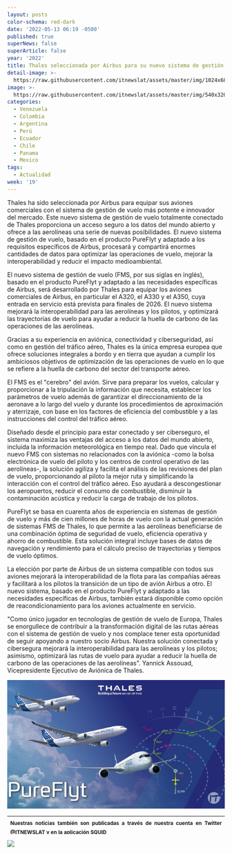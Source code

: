 ```yaml
---
layout: posts
color-schema: red-dark
date: '2022-05-13 06:19 -0500'
published: true
superNews: false
superArticle: false
year: '2022'
title: Thales seleccionada por Airbus para su nuevo sistema de gestión de vuelo
detail-image: >-
  https://raw.githubusercontent.com/itnewslat/assets/master/img/1024x680/pureflyt-thales-g.jpg
image: >-
  https://raw.githubusercontent.com/itnewslat/assets/master/img/540x320/pureflyt-thales-p.jpg
categories:
  - Venezuela
  - Colombia
  - Argentina
  - Perú
  - Ecuador
  - Chile
  - Panama
  - Mexico
tags:
  - Actualidad
week: '19'
---
```

Thales ha sido seleccionada por Airbus para equipar sus aviones comerciales con el sistema de gestión de vuelo más potente e innovador del mercado.
Este nuevo sistema de gestión de vuelo totalmente conectado de Thales proporciona un acceso seguro a los datos del mundo abierto y ofrece a las aerolíneas una serie de nuevas posibilidades.
El nuevo sistema de gestión de vuelo, basado en el producto PureFlyt y adaptado a los requisitos específicos de Airbus, procesará y compartirá enormes cantidades de datos para optimizar las operaciones de vuelo, mejorar la interoperabilidad y reducir el impacto medioambiental.

El nuevo sistema de gestión de vuelo (FMS, por sus siglas en inglés), basado en el producto PureFlyt y adaptado a las necesidades específicas de Airbus, será desarrollado por Thales para equipar los aviones comerciales de Airbus, en particular el A320, el A330 y el A350, cuya entrada en servicio está prevista para finales de 2026. El nuevo sistema mejorará la interoperabilidad para las aerolíneas y los pilotos, y optimizará las trayectorias de vuelo para ayudar a reducir la huella de carbono de las operaciones de las aerolíneas.

Gracias a su experiencia en aviónica, conectividad y ciberseguridad, así como en gestión del tráfico aéreo, Thales es la única empresa europea que ofrece soluciones integrales a bordo y en tierra que ayudan a cumplir los ambiciosos objetivos de optimización de las operaciones de vuelo en lo que se refiere a la huella de carbono del sector del transporte aéreo.

El FMS es el "cerebro" del avión. Sirve para preparar los vuelos, calcular y proporcionar a la tripulación la información que necesita, establecer los parámetros de vuelo además de garantizar el direccionamiento de la aeronave a lo largo del vuelo y durante los procedimientos de aproximación y aterrizaje, con base en los factores de eficiencia del combustible y a las instrucciones del control del tráfico aéreo. 

Diseñado desde el principio para estar conectado y ser ciberseguro, el sistema maximiza las ventajas del acceso a los datos del mundo abierto, incluida la información meteorológica en tiempo real. Dado que vincula el nuevo FMS con sistemas no relacionados con la aviónica -como la bolsa electrónica de vuelo del piloto y los centros de control operativo de las aerolíneas-, la solución agiliza y facilita el análisis de las revisiones del plan de vuelo, proporcionando al piloto la mejor ruta y simplificando la interacción con el control del tráfico aéreo. Eso ayudará a descongestionar los aeropuertos, reducir el consumo de combustible, disminuir la contaminación acústica y reducir la carga de trabajo de los pilotos.

PureFlyt se basa en cuarenta años de experiencia en sistemas de gestión de vuelo y más de cien millones de horas de vuelo con la actual generación de sistemas FMS de Thales, lo que permite a las aerolíneas beneficiarse de una combinación óptima de seguridad de vuelo, eficiencia operativa y ahorro de combustible. Esta solución integral incluye bases de datos de navegación y rendimiento para el cálculo preciso de trayectorias y tiempos de vuelo óptimos. 

La elección por parte de Airbus de un sistema compatible con todos sus aviones mejorará la interoperabilidad de la flota para las compañías aéreas y facilitará a los pilotos la transición de un tipo de avión Airbus a otro. El nuevo sistema, basado en el producto PureFlyt y adaptado a las necesidades específicas de Airbus, también estará disponible como opción de reacondicionamiento para los aviones actualmente en servicio.

"Como único jugador en tecnologías de gestión de vuelo de Europa, Thales se enorgullece de contribuir a la transformación digital de las rutas aéreas con el sistema de gestión de vuelo y nos complace tener esta oportunidad de seguir apoyando a nuestro socio Airbus. Nuestra solución conectada y cibersegura mejorará la interoperabilidad para las aerolíneas y los pilotos; asimismo, optimizará las rutas de vuelo para ayudar a reducir la huella de carbono de las operaciones de las aerolíneas". Yannick Assouad, Vicepresidente Ejecutivo de Aviónica de Thales. 

![](https://raw.githubusercontent.com/itnewslat/assets/master/img/540x320/pureflyt-thales-p.jpg)

<table style="height: 42px;" width="569">
<tbody>
<tr>
<td style="text-align: justify;"><sub><strong>Nuestras noticias también son publicadas a través de nuestra cuenta en Twitter <a href="https://twitter.com/itnewslat?lang=es">@ITNEWSLAT</a> y en la aplicación <a href="https://squidapp.co/en/">SQUID</a></strong></sub></td>
</tr>
</tbody>
</table>

<img src="https://tracker.metricool.com/c3po.jpg?hash=56f88a41e39ab42c063cc51676587a04"/>